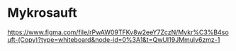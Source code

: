 # Mykrosauft
https://www.figma.com/file/rPwAW09TFKv8w2eeY7ZczN/Mykr%C3%B4souft-(Copy)?type=whiteboard&node-id=0%3A1&t=QwUI19JMmulv6zmz-1
